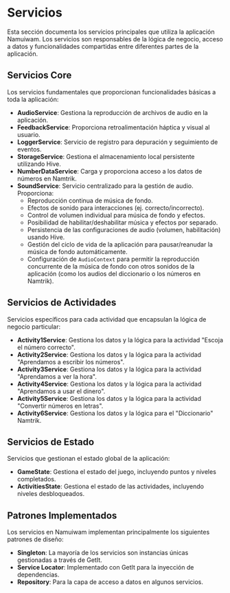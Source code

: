 # Servicios

Esta sección documenta los servicios principales que utiliza la aplicación Namuiwam. Los servicios son responsables de la lógica de negocio, acceso a datos y funcionalidades compartidas entre diferentes partes de la aplicación.

## Servicios Core

Los servicios fundamentales que proporcionan funcionalidades básicas a toda la aplicación:

- **AudioService**: Gestiona la reproducción de archivos de audio en la aplicación.
- **FeedbackService**: Proporciona retroalimentación háptica y visual al usuario.
- **LoggerService**: Servicio de registro para depuración y seguimiento de eventos.
- **StorageService**: Gestiona el almacenamiento local persistente utilizando Hive.
- **NumberDataService**: Carga y proporciona acceso a los datos de números en Namtrik.
- **SoundService**: Servicio centralizado para la gestión de audio. Proporciona:
    - Reproducción continua de música de fondo.
    - Efectos de sonido para interacciones (ej. correcto/incorrecto).
    - Control de volumen individual para música de fondo y efectos.
    - Posibilidad de habilitar/deshabilitar música y efectos por separado.
    - Persistencia de las configuraciones de audio (volumen, habilitación) usando Hive.
    - Gestión del ciclo de vida de la aplicación para pausar/reanudar la música de fondo automáticamente.
    - Configuración de `AudioContext` para permitir la reproducción concurrente de la música de fondo con otros sonidos de la aplicación (como los audios del diccionario o los números en Namtrik).

## Servicios de Actividades

Servicios específicos para cada actividad que encapsulan la lógica de negocio particular:

- **Activity1Service**: Gestiona los datos y la lógica para la actividad "Escoja el número correcto".
- **Activity2Service**: Gestiona los datos y la lógica para la actividad "Aprendamos a escribir los números".
- **Activity3Service**: Gestiona los datos y la lógica para la actividad "Aprendamos a ver la hora".
- **Activity4Service**: Gestiona los datos y la lógica para la actividad "Aprendamos a usar el dinero".
- **Activity5Service**: Gestiona los datos y la lógica para la actividad "Convertir números en letras".
- **Activity6Service**: Gestiona los datos y la lógica para el "Diccionario" Namtrik.

## Servicios de Estado

Servicios que gestionan el estado global de la aplicación:

- **GameState**: Gestiona el estado del juego, incluyendo puntos y niveles completados.
- **ActivitiesState**: Gestiona el estado de las actividades, incluyendo niveles desbloqueados.

## Patrones Implementados

Los servicios en Namuiwam implementan principalmente los siguientes patrones de diseño:

- **Singleton**: La mayoría de los servicios son instancias únicas gestionadas a través de GetIt.
- **Service Locator**: Implementado con GetIt para la inyección de dependencias.
- **Repository**: Para la capa de acceso a datos en algunos servicios. 